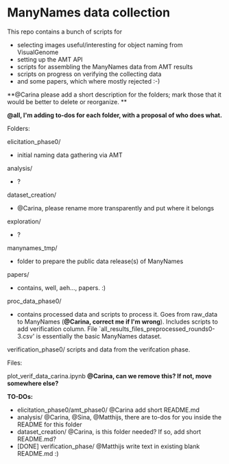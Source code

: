 
# ManyNames data collection

This repo contains a bunch of scripts for
* selecting images useful/interesting for object naming from VisualGenome
* setting up the AMT API
* scripts for assembling the ManyNames data from AMT results
* scripts on progress on verifying the collecting data
* and some papers, which where mostly rejected :-)



**@Carina please add a short description for the folders; mark those that it would be better to delete or reorganize. **

**@all, I'm adding to-dos for each folder, with a proposal of who does what.**

Folders:

elicitation_phase0/

- initial naming data gathering via AMT

analysis/

- ?

dataset_creation/

- @Carina, please rename more transparently and put where it belongs

exploration/

- ?

manynames_tmp/

- folder to prepare the public data release(s) of ManyNames

papers/

- contains, well, aeh..., papers. :) 

proc_data_phase0/

- contains processed data and scripts to process it. Goes from raw_data to ManyNames (**@Carina, correct me if I'm wrong**). Includes scripts to add verification column. File `all_results_files_preprocessed_rounds0-3.csv' is essentially the basic ManyNames dataset.

verification_phase0/	scripts and data from the verifcation phase. 

Files:

plot_verif_data_carina.ipynb  **@Carina, can we remove this? If not, move somewhere else?**

**TO-DOs:**

- elicitation_phase0/amt_phase0/ @Carina add short README.md
- analysis/ @Carina, @Sina, @Matthijs, there are to-dos for you inside the README for this folder
- dataset_creation/ @Carina, is this folder needed? If so, add short README.md?
- [DONE] verification_phase/ @Matthijs write text in existing blank README.md :) 